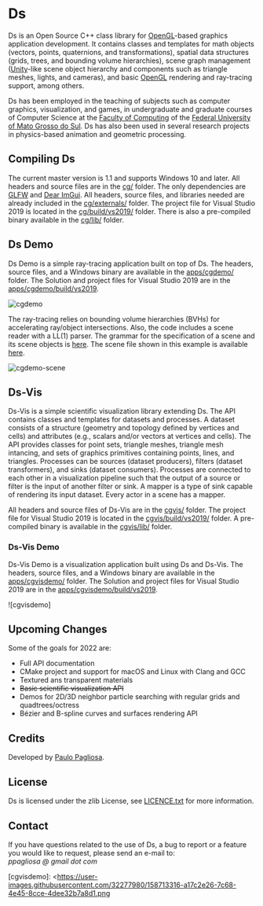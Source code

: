 # Ds

Ds is an Open Source C++ class library for [OpenGL]-based graphics application
development. It contains classes and templates for math objects (vectors,
points, quaternions, and transformations), spatial data structures (grids,
trees, and bounding volume hierarchies), scene graph management ([Unity]-like
scene object hierarchy and components such as triangle meshes, lights, and
cameras), and basic [OpenGL] rendering and ray-tracing support, among others.

Ds has been employed in the teaching of subjects such as computer graphics,
visualization, and games, in undergraduate and graduate courses of Computer
Science at the [Faculty of Computing](https://www.facom.ufms.br) of the
[Federal University of Mato Grosso do Sul](https://www.ufms.br). Ds has
also been used in several research projects in physics-based animation
and geometric processing.

## Compiling Ds

The current master version is 1.1 and supports Windows 10 and later. All
headers and source files are in the [cg/](/cg) folder. The only dependencies
are [GLFW] and [Dear ImGui]. All headers, source files, and libraries needed
are already included in the [cg/externals/](/cg/externals) folder.
The project file for Visual Studio 2019 is located in the
[cg/build/vs2019/](/cg/build/vs2019) folder. There is also a pre-compiled
binary available in the [cg/lib/](/cg/lib) folder.

## Ds Demo

Ds Demo is a simple ray-tracing application built on top of Ds. The headers,
source files, and a Windows binary are available in the
[apps/cgdemo/](/apps/cgdemo) folder. The Solution and project files for
Visual Studio 2019 are in the
[apps/cgdemo/build/vs2019](/apps/cgdemo/build/vs2019).

![cgdemo]

The ray-tracing relies on bounding volume hierarchies (BVHs) for accelerating
ray/object intersections. Also, the code includes a scene reader with a LL(1)
parser. The grammar for the specification of a scene and its scene objects is
[here](/apps/cgdemo/reader/grammar.txt). The scene file shown in this example
is available [here](/apps/cgdemo/assets/scenes/).

![cgdemo-scene]

## Ds-Vis

Ds-Vis is a simple scientific visualization library extending Ds. The API
contains classes and templates for datasets and processes. A dataset consists
of a structure (geometry and topology defined by vertices and cells) and
attributes (e.g., scalars and/or vectors at vertices and cells). The API
provides classes for point sets, triangle meshes, triangle mesh intancing,
and sets of graphics primitives containing points, lines, and triangles.
Processes can be sources (dataset producers), filters (dataset transformers),
and sinks (dataset consumers). Processes are connected to each other in a
visualization pipeline such that the output of a source or filter is the input
of another filter or sink. A mapper is a type of sink capable of rendering its
input dataset. Every actor in a scene has a mapper.

All headers and source files of Ds-Vis are in the [cgvis/](/cgvis) folder.
The project file for Visual Studio 2019 is located in the
[cgvis/build/vs2019/](/cgvis/build/vs2019) folder. A pre-compiled binary is
available in the [cgvis/lib/](/cgvis/lib) folder.

### Ds-Vis Demo

Ds-Vis Demo is a visualization application built using Ds and Ds-Vis. The
headers, source files, and a Windows binary are available in the
[apps/cgvisdemo/](/apps/cgvisdemo) folder. The Solution and project files for
Visual Studio 2019 are in the
[apps/cgvisdemo/build/vs2019](/apps/cgvisdemo/build/vs2019).

![cgvisdemo]

## Upcoming Changes

Some of the goals for 2022 are:

- Full API documentation
- CMake project and support for macOS and Linux with Clang and GCC
- Textured ans transparent materials
- ~~Basic scientific visualization API~~
- Demos for 2D/3D neighbor particle searching with regular grids and
quadtrees/octress
- Bézier and B-spline curves and surfaces rendering API

## Credits

Developed by [Paulo Pagliosa](https://www.facom.ufms.br/~pagliosa).

## License

Ds is licensed under the zlib License, see [LICENCE.txt](/LICENSE.txt)
for more information.

## Contact
If you have questions related to the use of Ds, a bug to report or a
feature you would like to request, please send an e-mail to:<br/>
*ppagliosa @ gmail dot com*

[//]:#

[OpenGL]: <https://www.opengl.org>
[Unity]: <https://unity.com>
[GLFW]: <https://www.glfw.org>
[Dear ImGui]: <https://github.com/ocornut/imgui>
[CUDA]: <https://developer.nvidia.com/cuda-downloads>
[cgdemo]: <https://user-images.githubusercontent.com/32277980/153728061-df2b3644-176b-44cc-bbc0-ba3011012ee0.png>
[cgdemo-scene]: <https://user-images.githubusercontent.com/32277980/153728083-cd875b86-2d29-41d2-8b01-b2a610d5e7d1.png>
[cgvisdemo]: <https://user-images.githubusercontent.com/32277980/158713316-a17c2e26-7c68-4e45-8cce-4dee32b7a8d1.png